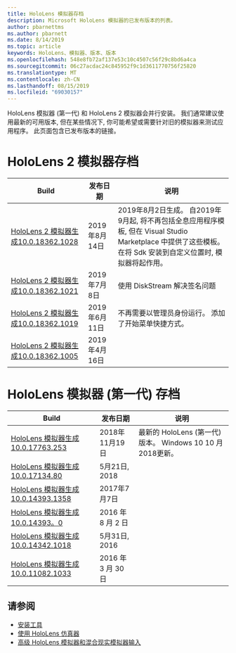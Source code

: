 ```yaml
---
title: HoloLens 模拟器存档
description: Microsoft HoloLens 模拟器的已发布版本的列表。
author: pbarnettms
ms.author: pbarnett
ms.date: 8/14/2019
ms.topic: article
keywords: HoloLens、模拟器、版本、版本
ms.openlocfilehash: 548e8fb72af137e53c10c4507c56f29c8bd6a4ca
ms.sourcegitcommit: 06c27acdac24c845952f9c1d3611770756f25820
ms.translationtype: MT
ms.contentlocale: zh-CN
ms.lasthandoff: 08/15/2019
ms.locfileid: "69030157"
---
```

HoloLens 模拟器 (第一代) 和 HoloLens 2 模拟器会并行安装。 我们通常建议使用最新的可用版本, 但在某些情况下, 你可能希望或需要针对旧的模拟器来测试应用程序。 此页面包含已发布版本的链接。


# <a name="hololens-2-emulator-archive"></a>HoloLens 2 模拟器存档


|  Build |  发布日期 |  说明 | 
|----------|----------|----------|
|  [HoloLens 2 模拟器生成10.0.18362.1028](https://go.microsoft.com/fwlink/?linkid=2101019) | 2019年8月14日 | 2019年8月2日生成。  自2019年9月起, 将不再包括全息应用程序模板, 但在 Visual Studio Marketplace 中提供了这些模板。  在将 Sdk 安装到自定义位置时, 模拟器将起作用。 |
|  [HoloLens 2 模拟器生成10.0.18362.1021](https://go.microsoft.com/fwlink/?linkid=2098508) | 2019年7月8日 | 使用 DiskStream 解决签名问题 |
|  [HoloLens 2 模拟器生成10.0.18362.1019](https://go.microsoft.com/fwlink/?linkid=2095316) | 2019年6月11日 | 不再需要以管理员身份运行。  添加了开始菜单快捷方式。 |
|  [HoloLens 2 模拟器生成10.0.18362.1005](https://go.microsoft.com/fwlink/?linkid=2087187) | 2019年4月16日 |  |


# <a name="hololens-emulator-1st-gen-archive"></a>HoloLens 模拟器 (第一代) 存档


|  Build |  发布日期 |  说明 | 
|----------|----------|----------|
|  [HoloLens 模拟器生成10.0.17763.253](https://go.microsoft.com/fwlink/?linkid=2065980) | 2018年11月19日 | 最新的 HoloLens (第一代) 版本。 Windows 10 10 月2018更新。 |
|  [HoloLens 模拟器生成10.0.17134.80](https://go.microsoft.com/fwlink/?linkid=874531) | 5月21日, 2018 | 
|  [HoloLens 模拟器生成10.0.14393.1358](https://go.microsoft.com/fwlink/?linkid=852626) |  2017年7月7日 |
|  [HoloLens 模拟器生成10.0.14393。0](http://go.microsoft.com/fwlink/?LinkID=823018) |  2016 年 8 月 2 日 |
|  [HoloLens 模拟器生成10.0.14342.1018](http://go.microsoft.com/fwlink/?LinkID=823018) |  5月31日, 2016 |
|  [HoloLens 模拟器生成10.0.11082.1033](http://go.microsoft.com/fwlink/?LinkID=724053) |  2016 年 3 月 30 日 |

## <a name="see-also"></a>请参阅
* [安装工具](install-the-tools.md)
* [使用 HoloLens 仿真器](using-the-hololens-emulator.md)
* [高级 HoloLens 模拟器和混合现实模拟器输入](advanced-hololens-emulator-and-mixed-reality-simulator-input.md)
